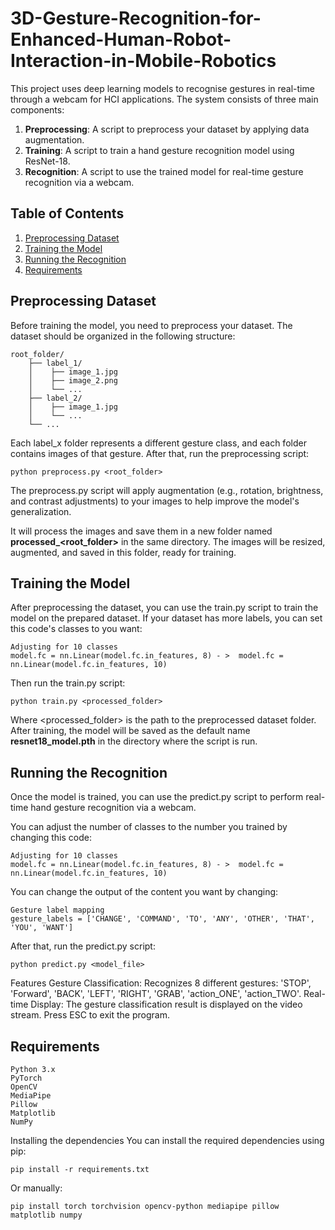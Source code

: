 # 3D-Gesture-Recognition-for-Enhanced-Human-Robot-Interaction-in-Mobile-Robotics

This project uses deep learning models to recognise gestures in real-time through a webcam for HCI applications. The system consists of three main components:

1. **Preprocessing**: A script to preprocess your dataset by applying data augmentation.
2. **Training**: A script to train a hand gesture recognition model using ResNet-18.
3. **Recognition**: A script to use the trained model for real-time gesture recognition via a webcam.

## Table of Contents
1. [Preprocessing Dataset](#preprocessing-dataset)
2. [Training the Model](#training-the-model)
3. [Running the Recognition](#running-the-recognition)
4. [Requirements](#requirements)

## Preprocessing Dataset

Before training the model, you need to preprocess your dataset. The dataset should be organized in the following structure:

```
root_folder/
    ├── label_1/
    │    ├── image_1.jpg
    │    ├── image_2.png
    │    └── ...
    ├── label_2/
    │    ├── image_1.jpg
    │    └── ...
    └── ...
```

Each label_x folder represents a different gesture class, and each folder contains images of that gesture. After that, run the preprocessing script: 

```
python preprocess.py <root_folder>
```

The preprocess.py script will apply augmentation (e.g., rotation, brightness, and contrast adjustments) to your images to help improve the model's generalization.

It will process the images and save them in a new folder named **processed_<root_folder>** in the same directory. The images will be resized, augmented, and saved in this folder, ready for training.


## Training the Model
After preprocessing the dataset, you can use the train.py script to train the model on the prepared dataset. If your dataset has more labels, you can set this code's classes to you want:

```
Adjusting for 10 classes
model.fc = nn.Linear(model.fc.in_features, 8) - >  model.fc = nn.Linear(model.fc.in_features, 10)
```

Then run the train.py script:

```
python train.py <processed_folder>
```

Where <processed_folder> is the path to the preprocessed dataset folder.
After training, the model will be saved as the default name **resnet18_model.pth** in the directory where the script is run.


## Running the Recognition
Once the model is trained, you can use the predict.py script to perform real-time hand gesture recognition via a webcam.

You can adjust the number of classes to the number you trained by changing this code:

```
Adjusting for 10 classes
model.fc = nn.Linear(model.fc.in_features, 8) - >  model.fc = nn.Linear(model.fc.in_features, 10)
```

You can change the output of the content you want by changing:

```
Gesture label mapping
gesture_labels = ['CHANGE', 'COMMAND', 'TO', 'ANY', 'OTHER', 'THAT', 'YOU', 'WANT']
```

After that, run the predict.py script:

```
python predict.py <model_file>
```

Features
Gesture Classification: Recognizes 8 different gestures: 'STOP', 'Forward', 'BACK', 'LEFT', 'RIGHT', 'GRAB', 'action_ONE', 'action_TWO'.
Real-time Display: The gesture classification result is displayed on the video stream.
Press ESC to exit the program.

## Requirements

```
Python 3.x
PyTorch
OpenCV
MediaPipe
Pillow
Matplotlib
NumPy
```

Installing the dependencies
You can install the required dependencies using pip:

```
pip install -r requirements.txt
```

Or manually:

```
pip install torch torchvision opencv-python mediapipe pillow matplotlib numpy
```


